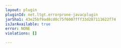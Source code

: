 ```yaml
---
layout: plugin
pluginId: net.ltgt.errorprone-javacplugin
jarSha1: 43e25bf9ad8cd0c75f6007fff33d287111622f74
isJarAvailable: true
error: NONE
violations: []

---
```

